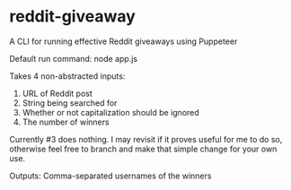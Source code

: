 # reddit-giveaway
A CLI for running effective Reddit giveaways using Puppeteer

Default run command: node app.js

Takes 4 non-abstracted inputs:
1. URL of Reddit post
2. String being searched for
3. Whether or not capitalization should be ignored
4. The number of winners

Currently #3 does nothing. I may revisit if it proves useful for me to do so, otherwise feel free to branch and make that simple change for your own use.

Outputs:
Comma-separated usernames of the winners
